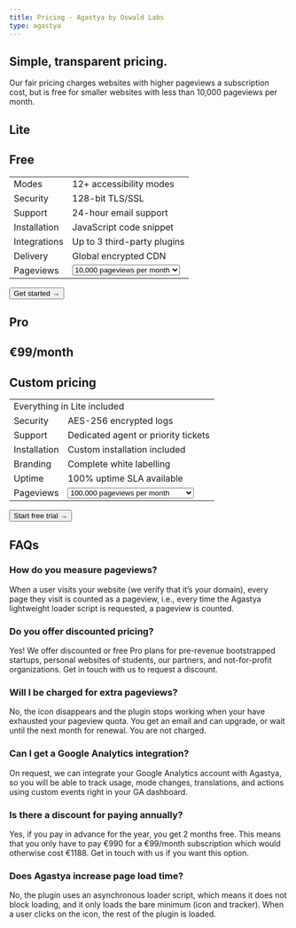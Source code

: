 ```yaml
---
title: Pricing · Agastya by Oswald Labs
type: agastya
---
```


<section class="hero pb-4 triangle">
	<div class="container">
		<div class="row">
			<div class="col-md-6">
				<h1>Simple, transparent pricing.</h1>
				<p class="intro-para">Our fair pricing charges websites with higher pageviews a subscription cost, but is free for smaller websites with less than 10,000 pageviews per month.</p>
			</div>
		</div>
	</div>
</section>
<section>
	<div class="container">
		<div class="row">
			<div class="col-md">
				<div class="card card-body">
					<div class="row p-2">
						<div class="col">
							<h2>Lite</h2>
						</div>
						<div class="col text-right">
							<h2 class="text-muted">Free</h2>
						</div>
					</div>
					<table class="table">
						<tbody>
							<tr>
								<td>Modes</td>
								<td>12+ accessibility modes</td>
							</tr>
							<tr>
								<td>Security</td>
								<td>128-bit TLS/SSL</td>
							</tr>
							<tr>
								<td>Support</td>
								<td>24-hour email support</td>
							</tr>
							<tr>
								<td>Installation</td>
								<td>JavaScript code snippet</td>
							</tr>
							<tr>
								<td>Integrations</td>
								<td>Up to 3 third-party plugins</td>
							</tr>
							<tr>
								<td>Delivery</td>
								<td>Global encrypted CDN</td>
							</tr>
							<tr>
								<td>Pageviews</td>
								<td>
									<select aria-label="Select number of pageviews" class="custom-select">
										<option>10,000 pageviews per month</option>
									</select>
								</td>
							</tr>
						</tbody>
					</table>
					<button class="btn btn-light btn-lg">Get started &rarr;</button>
				</div>
			</div>
			<div class="col-md">
				<div class="card card-body">
					<div class="row p-2">
						<div class="col">
							<h2>Pro</h2>
						</div>
						<div class="col text-right">
							<h2 class="text-muted agastya-no-custom">€<span class="agastya-calculated-price">99</span>/month</h2>
							<h2 class="text-muted agastya-has-custom">Custom pricing</h2>
						</div>
					</div>
					<table class="table">
						<tbody>
							<tr>
								<td colspan="2"><i class="fas fa-check-circle mr-2 text-success align"></i>Everything in Lite included</td>
							</tr>
							<tr>
								<td>Security</td>
								<td>AES-256 encrypted logs</td>
							</tr>
							<tr>
								<td>Support</td>
								<td>Dedicated agent or priority tickets</td>
							</tr>
							<tr>
								<td>Installation</td>
								<td>Custom installation included</td>
							</tr>
							<tr>
								<td>Branding</td>
								<td>Complete white labelling</td>
							</tr>
							<tr>
								<td>Uptime</td>
								<td>100% uptime SLA available</td>
							</tr>
							<tr>
							<tr>
								<td>Pageviews</td>
								<td>
									<select aria-label="Select number of pageviews" class="custom-select agastya-pricing-selector">
										<option value="100k">100,000 pageviews per month</option>
										<option value="250k">250,000 pageviews per month</option>
										<option value="500k">500,000 pageviews per month</option>
										<option value="1m">1M pageviews per month</option>
										<option value="5m">5M pageviews per month</option>
										<option value="10m">10M pageviews or more per month</option>
									</select>
								</td>
							</tr>
						</tbody>
					</table>
					<button class="btn btn-warning btn-lg">Start free trial &rarr;</button>
				</div>
			</div>
		</div>
	</div>
</section>
<section>
	<div class="container">
		<h2>FAQs</h2>
		<div class="row mt-4">
			<div class="col-md-4 mb-5">
				<h3 class="text-body text-muted font-weight-bold">How do you measure pageviews?</h3>
				<p>When a user visits your website (we verify that it’s your domain), every page they visit is counted as a pageview, i.e., every time the Agastya lightweight loader script is requested, a pageview is counted.</p>
			</div>
			<div class="col-md-4 mb-5">
				<h3 class="text-body text-muted font-weight-bold">Do you offer discounted pricing?</h3>
				<p>Yes! We offer discounted or free Pro plans for pre-revenue bootstrapped startups, personal websites of students, our partners, and not-for-profit organizations. Get in touch with us to request a discount.</p>
			</div>
			<div class="col-md-4 mb-5">
				<h3 class="text-body text-muted font-weight-bold">Will I be charged for extra pageviews?</h3>
				<p>No, the icon disappears and the plugin stops working when your have exhausted your pageview quota. You get an email and can upgrade, or wait until the next month for renewal. You are not charged.</p>
			</div>
			<div class="col-md-4 mb-5">
				<h3 class="text-body text-muted font-weight-bold">Can I get a Google Analytics integration?</h3>
				<p>On request, we can integrate your Google Analytics account with Agastya, so you will be able to track usage, mode changes, translations, and actions using custom events right in your GA dashboard.</p>
			</div>
			<div class="col-md-4 mb-5">
				<h3 class="text-body text-muted font-weight-bold">Is there a discount for paying annually?</h3>
				<p>Yes, if you pay in advance for the year, you get 2 months free. This means that you only have to pay €990 for a €99/month subscription which would otherwise cost €1188. Get in touch with us if you want this option.</p>
			</div>
			<div class="col-md-4 mb-5">
				<h3 class="text-body text-muted font-weight-bold">Does Agastya increase page load time?</h3>
				<p>No, the plugin uses an asynchronous loader script, which means it does not block loading, and it only loads the bare minimum (icon and tracker). When a user clicks on the icon, the rest of the plugin is loaded.</p>
			</div>
		</div>
	</div>
</section>